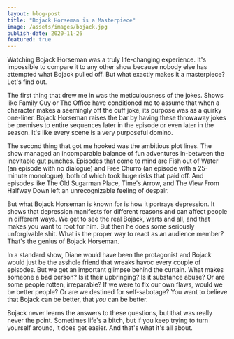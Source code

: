 ```yaml
---
layout: blog-post
title: "Bojack Horseman is a Masterpiece"
image: /assets/images/bojack.jpg
publish-date: 2020-11-26
featured: true
---
```


Watching Bojack Horseman was a truly life-changing experience. It's impossible to compare it to any other show because nobody else has attempted what Bojack pulled off. But what exactly makes it a masterpiece? Let's find out.

The first thing that drew me in was the meticulousness of the jokes. Shows like Family Guy or The Office have conditioned me to assume that when a character makes a seemingly off the cuff joke, its purpose was as a quirky one-liner. Bojack Horseman raises the bar by having these throwaway jokes be premises to entire sequences later in the episode or even later in the season. It's like every scene is a very purposeful domino. 

The second thing that got me hooked was the ambitious plot lines. The show managed an incomparable balance of fun adventures in-between the inevitable gut punches. Episodes that come to mind are Fish out of Water (an episode with no dialogue) and Free Churro (an episode with a 25-minute monologue), both of which took huge risks that paid off. And episodes like The Old Sugarman Place, Time's Arrow, and The View From Halfway Down left an unrecognizable feeling of despair. 

But what Bojack Horseman is known for is how it portrays depression. It shows that depression manifests for different reasons and can affect people in different ways. We get to see the real Bojack, warts and all, and that makes you want to root for him. But then he does some seriously unforgivable shit. What is the proper way to react as an audience member? That's the genius of Bojack Horseman.

In a standard show, Diane would have been the protagonist and Bojack would just be the asshole friend that wreaks havoc every couple of episodes. But we get an important glimpse behind the curtain. What makes someone a bad person? Is it their upbringing? Is it substance abuse? Or are some people rotten, irreparable? If we were to fix our own flaws, would we be better people? Or are we destined for self-sabotage? You want to believe that Bojack can be better, that *you* can be better.

Bojack never learns the answers to these questions, but that was really never the point. Sometimes life's a bitch, but if you keep trying to turn yourself around, it does get easier. And that's what it's all about.